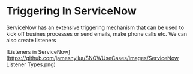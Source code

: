 # Triggering In ServiceNow
ServiceNow has an extensive triggering mechanism that can be used to kick off busines processes or send emails, make phone calls etc. 
We can also create listeners 

[Listeners in ServiceNow](https://github.com/jamesnyika/SNOWUseCases/images/ServiceNow Listener Types.png)

